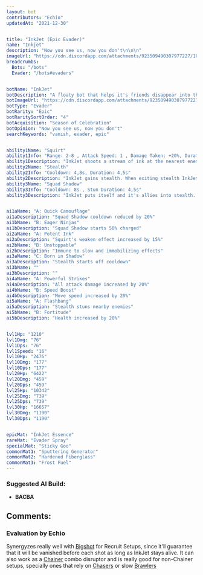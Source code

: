 ```yaml
---
layout: bot
contributors: "Echio"
updatedAt: "2021-12-30"


title: "InkJet (Epic Evader)"
name: "Inkjet"
description: "Now you see us, now you don't\n\n\n"
imageUrl: "https://cdn.discordapp.com/attachments/923509490307977227/1017062949141106800/unknown.png"
breadcrumbs:
  Bots: "/bots"
  Evader: "/bots#evaders"


botName: "InkJet"
botDescription: "A floaty bot that helps it's friends disappear into the night!"
botImageUrl: "https://cdn.discordapp.com/attachments/923509490307977227/1017062949141106800/unknown.png"
botType: "Evader"
botRarity: "Epic"
botRaritySortOrder: "4"
botAcquisition: "Season of Celebration"
botOpinion: "Now you see us, now you don't"
searchKeywords: "vanish, evader, epic"


ability1Name: "Squirt"
ability1Info: "Range: 2-8 , Attack Speed: 1 , Damage Taken: +20%, Duration: 1s"
ability1Description: "InkJet shoots a stream of ink at the nearest enemy, damaging and weakening it"
ability2Name: "Stealth"
ability2Info: "Cooldown: 4,8s, Duration: 4,5s"
ability2Description: "InkJet gains stealth. When exiting stealth InkJet gains double damage for 1s"
ability3Name: "Squad Shadow"
ability3Info: "Cooldown: 8s , Stun Duration: 4,5s"
ability3Description: "InkJet puts itself and it's allies into stealth. When exiting stealth bots gain double damage for 1s"


ai1aName: "A: Quick Camouflage"
ai1aDescription: "Squad Shadow cooldown reduced by 20%"
ai1bName: "B: Eager Ninjas"
ai1bDescription: "Squad Shadow starts 50% charged"
ai2aName: "A: Potent Ink"
ai2aDescription: "Squirt's weaken effect increased by 15%"
ai2bName: "B: Unstoppable"
ai2bDescription: "Immune to slow and immobilizing effects"
ai3aName: "C: Born in Shadow"
ai3aDescription: "Stealth starts off cooldown"
ai3bName: ""
ai3bDescription: ""
ai4aName: "A: Powerful Strikes"
ai4aDescription: "All attack damage increased by 20%"
ai4bName: "B: Speed Boost"
ai4bDescription: "Move speed increased by 20%"
ai5aName: "A: Flashbang"
ai5aDescription: "Stealth stuns nearby enemies"
ai5bName: "B: Fortitude"
ai5bDescription: "Health increased by 20%"


lvl1Hp: "1210"
lvl1Dmg: "76"
lvl1Dps: "76"
lvl1Speed: "16"
lvl10Hp: "2476"
lvl10Dmg: "177"
lvl10Dps: "177"
lvl20Hp: "6422"
lvl20Dmg: "459"
lvl20Dps: "459"
lvl25Hp: "10342"
lvl25Dmg: "739"
lvl25Dps: "739"
lvl30Hp: "16657"
lvl30Dmg: "1190"
lvl30Dps: "1190"


epicMat: "InkJet Essence"
rareMat: "Evader Spray"
specialMat: "Sticky Goo"
commonMat1: "Sputtering Generator"
commonMat2: "Hardened Fiberglass"
commonMat3: "Frost Fuel"
---
```


### Suggested AI Build: 
- **BACBA**

## Comments:

### Evaluation by Echio
Synergyzes really well with [Bigshot](/bigshot) for Recruit Setups, since it'll guarantee that it will be vanished before each shot as long as InkJet stays alive. It can also work as a [Chainer](/chainer) combo disruptor and is really good for non-Chainer setups, specially ones that rely on [Chasers](/chasers) or slow [Brawlers](/brawlers)

